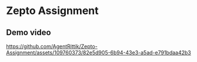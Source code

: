 # Zepto Assignment 

## Demo video


https://github.com/AgentRittik/Zepto-Assignment/assets/109760373/82e5d905-6b94-43e3-a5ad-e791bdaa42b3

